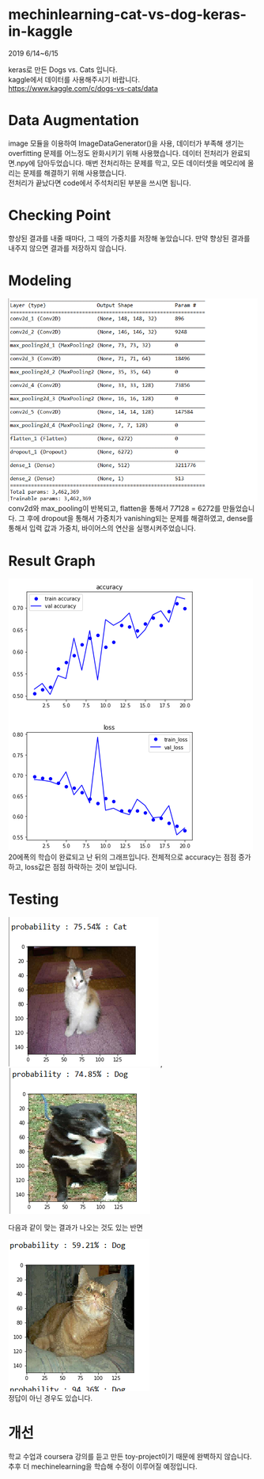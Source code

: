 # mechinlearning-cat-vs-dog-keras-in-kaggle

2019 6/14~6/15

keras로 만든 Dogs vs. Cats 입니다.   
kaggle에서 데이터를 사용해주시기 바랍니다.     
https://www.kaggle.com/c/dogs-vs-cats/data   

# Data Augmentation
  image 모듈을 이용하여 ImageDataGenerator()을 사용, 데이터가 부족해 생기는 overfitting 문제를 어느정도 완화시키기 위해 사용했습니다. 데이터 전처리가 완료되면.npy에 담아두었습니다. 매번 전처리하는 문제를 막고, 모든 데이터셋을 메모리에 올리는 문제를 해결하기 위해 사용했습니다.   
  전처리가 끝났다면 code에서 주석처리된 부분을 쓰시면 됩니다.      
# Checking Point
  향상된 결과를 내줄 때마다, 그 때의 가중치를 저장해 놓았습니다. 만약 향상된 결과를 내주지 않으면 결과를 저장하지 않습니다.   
# Modeling
![1](./images/1.png)   
  conv2d와 max_pooling이 반복되고, flatten을 통해서 7*7*128 = 6272를 만들었습니다. 그 후에 dropout을 통해서 가중치가 vanishing되는 문제를 해결하였고, dense를 통해서 입력 값과 가중치, 바이어스의 연산을 실행시켜주었습니다.   

# Result Graph
![2](./images/2.png)   
  20에폭의 학습이 완료되고 난 뒤의 그래프입니다. 전체적으로 accuracy는 점점 증가하고, loss값은 점점 하락하는 것이 보입니다.   
  
# Testing
![3](./images/3.png) , ![4](./images/4.png)   

  다음과 같이 맞는 결과가 나오는 것도 있는 반면  
  
![5](./images/5.png)   
  정답이 아닌 경우도 있습니다.   
  
# 개선
   학교 수업과 coursera 강의를 듣고 만든 toy-project이기 때문에 완벽하지 않습니다. 추후 더 mechinelearning을 학습해 수정이 이루어질 예정입니다. 
